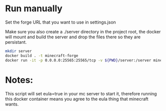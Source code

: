 # Run manually

Set the forge URL that you want to use in settings.json

Make sure you also create a ./server directory in the project root, the docker will mount and build the server and drop the files there so they are persistant.

```bash
mkdir server
docker build . -t minecraft-forge
docker run -it -p 0.0.0.0:25565:25565/tcp -v ${PWD}/server:/server minecraft-forge
```

# Notes:

This script will set eula=true in your mc server to start it, therefore running this docker container means you agree to the eula thing that minecraft wants.
